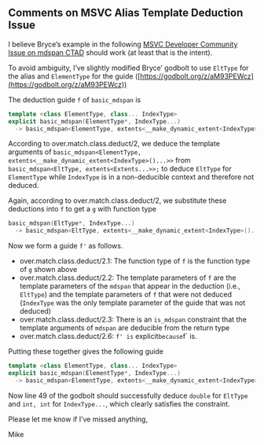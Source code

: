 ## Comments on MSVC Alias Template Deduction Issue 
I believe Bryce’s example in the following [MSVC Developer Community Issue on mdspan CTAD](https://developercommunity.visualstudio.com/t/Alias-template-argument-deduction-leads/1428672) should work (at least that is the intent).

To avoid ambiguity, I’ve slightly modified Bryce’ godbolt to use `EltType` for the alias and `ElementType` for the guide ([https://godbolt.org/z/aM93PEWcz](https://godbolt.org/z/aM93PEWcz))

The deduction guide `f` of `basic_mdspan` is 
```c++
template <class ElementType, class... IndexType>
explicit basic_mdspan(ElementType*, IndexType...)
  -> basic_mdspan<ElementType, extents<__make_dynamic_extent<IndexType>()...>>;
```

According to over.match.class.deduct/2, we deduce the template arguments of `basic_mdspan<ElementType, extents<__make_dynamic_extent<IndexType>()...>>` from `basic_mdspan<EltType, extents<Extents...>>;` to deduce `EltType` for `ElementType` while `IndexType` is in a non-deducible context and therefore not deduced.

Again, according to over.match.class.deduct/2, we substitute these deductions into `f` to get a `g` with function type   
```c++
basic_mdspan(EltType*, IndexType...)
  -> basic_mdspan<EltType, extents<__make_dynamic_extent<IndexType>()...>>;
```
 Now we form a guide `f'` as follows.

*   over.match.class.deduct/2.1: The function type of `f` is the function type of `g` shown above
*   over.match.class.deduct/2.2: The template parameters of `f` are the template parameters of the `mdspan` that appear in the deduction (i.e., `EltType`) and the template parameters of `f` that were not deduced (`IndexType` was the only template parameter of the guide that was not deduced)
*   over.match.class.deduct/2.3: There is an `is_mdspan` constraint that the template arguments of `mdspan` are deducible from the return type
*   over.match.class.deduct/2.6: `f' is` explicit`because`f\` is.

Putting these together gives the following guide   
```c++
template <class ElementType, class... IndexType>
explicit basic_mdspan(ElementType*, IndexType...)
  -> basic_mdspan<ElementType, extents<__make_dynamic_extent<IndexType>()...>>;
```

 Now line 49 of the godbolt should successfully deduce `double` for `EltType` and `int, int` for `IndexType...`, which clearly satisfies the constraint.

Please let me know if I’ve missed anything,

Mike   
```

